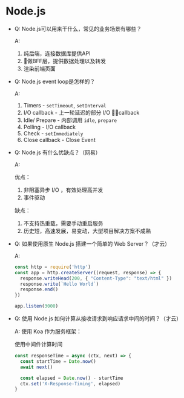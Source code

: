 # Node.js

- Q: Node.js可以用来干什么，常见的业务场景有哪些？

  A:
  1. 纯后端，连接数据库提供API
  2. 做BFF层，提供数据处理以及转发
  3. 渲染前端页面

- Q: Node.js event loop是怎样的？

  A:
  1. Timers - `setTimeout`, `setInterval`
  2. I/O callback - 上一轮延迟的部分 I/O callback
  3. Idle/ Prepare - 内部调用 `idle`, `prepare`
  4. Polling - I/O callback
  5. Check - `setImmediately`
  6. Close callback - Close Event

- Q: Node.js 有什么优缺点？（网易）

  A:

  优点：
  1. 非阻塞异步 I/O ，有效处理高并发
  2. 事件驱动

  缺点：
  1. 不支持热重载，需要手动重启服务
  2. 历史短，高速发展，易变动，大型项目解决方案不成熟

- Q: 如果使用原生 Node.js 搭建一个简单的 Web Server？（才云）

  A:

  ```javascript
  const http = require('http')
  const app = http.createServer((request, response) => {
    response.writeHead(200, { "Content-Type": "text/html" })
    response.write(`Hello World`)
    response.end()
  })

  app.listen(3000)
  ```

- Q: 使用 Node.js 如何计算从接收请求到响应请求中间的时间？（才云）

  A:
  使用 Koa 作为服务框架：

  使用中间件计算时间

  ```javascript
  const responseTime = async (ctx, next) => {
    const startTime = Date.now()
    await next()

    const elapsed = Date.now() - startTime
    ctx.set('X-Response-Timing', elapsed)
  }
  ```

